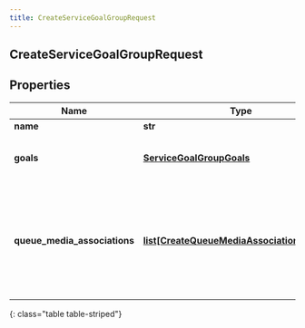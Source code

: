 ```yaml
---
title: CreateServiceGoalGroupRequest
---
```

## CreateServiceGoalGroupRequest

## Properties

|Name | Type | Description | Notes|
|------------ | ------------- | ------------- | -------------|
| **name** | **str** | name | |
| **goals** | [**ServiceGoalGroupGoals**](ServiceGoalGroupGoals.html) | Goals defined for this service goal group | [optional] |
| **queue_media_associations** | [**list[CreateQueueMediaAssociationRequest]**](CreateQueueMediaAssociationRequest.html) | List of queues and media types from that queue to associate with this service goal group | [optional] |
{: class="table table-striped"}


